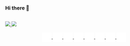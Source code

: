 ### Hi there 👋

<div align="center" style= "display: inline-block"><br>
    <a href="https://github.com/guilhermesous">
    <img height="170cm" src="https://github-readme-stats.vercel.app/api?username=guilhermesous&show_icons=true&theme=midnight-purple&include_all_commits=true&count_private=true"/>
    <img height="170cm" src="https://github-readme-stats.vercel.app/api/top-langs/?username=guilhermesous&layout=compact&langs_count=7&theme=midnight-purple"/>
</div>
<div align="center" style="display: inline_block"><br>
    <img align="center" alt="Rafa-HTML" height="30" src="icons8-python-20.png">
    <img align="center" alt="Rafa-HTML" height="30" src="icons8-django-100.png">
    <img align="center" alt="Rafa-HTML" height="30" src="icons8-html-20.png">
    <img align="center" alt="Rafa-HTML" height="30" src="icons8-css3-100.png">
    <img align="center" alt="Rafa-HTML" height="30" src="icons8-javascript-100.png">
    <img align="center" alt="Rafa-HTML" height="30" src="icons8-mysql-logo-100.png">
    <img align="center" alt="Rafa-HTML" height="30" src="icons8-merge-git-100.png">
    <img align="center" alt="Rafa-HTML" height="30" src="icons8-logo-java-coffee-cup-100.png">
</div>
